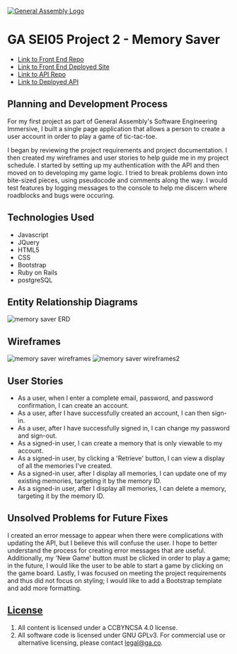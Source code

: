 [![General Assembly Logo](https://camo.githubusercontent.com/1a91b05b8f4d44b5bbfb83abac2b0996d8e26c92/687474703a2f2f692e696d6775722e636f6d2f6b6538555354712e706e67)](https://generalassemb.ly/education/web-development-immersive)

# GA SEI05 Project 2 - Memory Saver

- [Link to Front End Repo](https://github.com/aburkland/project-2-client)
- [Link to Front End Deployed Site]()
- [Link to API Repo](https://github.com/aburkland/project_2_api)
- [Link to Deployed API](https://desolate-badlands-44499.herokuapp.com)

## Planning and Development Process
For my first project as part of General Assembly's Software Engineering Immersive,
I built a single page application that allows a person to create a user account
in order to play a game of tic-tac-toe.

I began by reviewing the project requirements and project documentation. I then
created my wireframes and user stories to help guide me in my project schedule.
I started by setting up my authentication with the API and then moved on to
developing my game logic. I tried to break problems down into bite-sized pieces,
using pseudocode and comments along the way. I would test features by logging
messages to the console to help me discern where roadblocks and bugs were
occuring.

## Technologies Used
- Javascript
- JQuery
- HTML5
- CSS
- Bootstrap
- Ruby on Rails
- postgreSQL

## Entity Relationship Diagrams
![memory saver ERD](https://flic.kr/p/2hyuhWm "MemorySaver understand")

## Wireframes
![memory saver wireframes](https://flic.kr/p/2hyvg42 "MemorySaver wireframes")
![memory saver wireframes2](https://live.staticflickr.com/65535/48823772213_668a2daf21.jpg "MemorySaver wireframes2")

## User Stories
- As a user, when I enter a complete email, password, and password confirmation, I can create an account.
- As a user, after I have successfully created an account, I can then sign-in.
- As a user, after I have successfully signed in, I can change my password and sign-out.
- As a signed-in user, I can create a memory that is only viewable to my account.
- As a signed-in user, by clicking a 'Retrieve' button, I can view a display of all the memories I've created.
- As a signed-in user, after I display all memories, I can update one of my existing memories, targeting it by the memory ID.
- As a signed-in user, after I display all memories, I can delete a memory, targeting it by the memory ID.

## Unsolved Problems for Future Fixes
I created an error message to appear when there were complications with
updating the API, but I believe this will confuse the user. I hope to better
understand the process for creating error messages that are useful. Additionally,
my 'New Game' button must be clicked in order to play a game; in the future, I
would like the user to be able to start a game by clicking on the game board.
Lastly, I was focused on meeting the project requirements and thus did not
focus on styling; I would like to add a Bootstrap template and add more
formatting.

## [License](LICENSE)

1. All content is licensed under a CC­BY­NC­SA 4.0 license.
1. All software code is licensed under GNU GPLv3. For commercial use or
    alternative licensing, please contact legal@ga.co.
